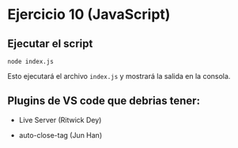 # Ejercicio 10 (JavaScript)

## Ejecutar el script

```node index.js ```

Esto ejecutará el archivo `index.js` y mostrará la salida en la consola.

## Plugins de VS code que debrias tener:

- Live Server (Ritwick Dey)

- auto-close-tag (Jun Han)